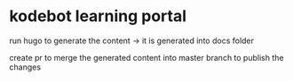 # kodebot learning portal


run hugo to generate the content -> it is generated into docs folder

create pr to merge the generated content into master branch to publish the changes